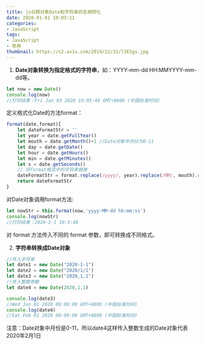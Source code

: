 ```yaml
---
title: js日期对象Date和字符串的互相转化
date: 2020-01-01 10:03:11
categories:
- JavaScript
tags:
- JavaScript
- 常用
thumbnail: https://s2.ax1x.com/2019/12/31/l3E5gs.jpg
---
```

1. **Date对象转换为指定格式的字符串**，如：<span class="backgroundBlock">YYYY-mm-dd HH:MM</span><span class="backgroundBlock">YYYY-mm-dd</span>等。
```javascript 一个Date对象
let now = new Date()
console.log(now) 
//打印结果：Fri Jan 03 2020 10:05:48 GMT+0800 (中国标准时间)
```
定义格式化Date的方法<span class="backgroundBlock">format</span>：
```javascript
format(date,format){
    let dateFormatStr = ''
    let year = date.getFullYear()
    let mouth = date.getMonth()+1 //Date对象中月份为0-11
    let day = date.getDate()
    let hour = date.getHours()
    let min = date.getMinutes()
    let s = date.getSeconds()
    // 将format格式中的字符串替换
    dateFormatStr = format.replace(/yyyy/, year).replace(/MM/, mouth).replace(/dd/, day).replace(/hh/, hour).replace(/mm/, min).replace(/ss/, s)
    return dateFormatStr
}
```
<!-- more -->
对<span class="backgroundBlock">Date</span>对象调用<span class="backgroundBlock">format</span>方法:
```javascript
let nowStr = this.format(now,'yyyy-MM-dd hh:mm:ss')
console.log(nowStr) 
//打印结果：2020-1-1 10:5:48
```
对 format 方法传入不同的 format 参数，即可转换成不同格式。




2. **字符串转换成Date对象**
```javascript
//传入字符串
let date1 = new Date("2020-1-1")
let date2 = new Date("2020/1/1")
let date3 = new Date("2020,1,1")
//传入整数参数
let date4 = new Date(2020,1,1)

console.log(date3)
//Wed Jan 01 2020 00:00:00 GMT+0800 (中国标准时间)
console.log(date4)
//Sat Feb 01 2020 00:00:00 GMT+0800 (中国标准时间)
```
注意：<span class="importantBlock">Date对象中月份是0-11</span>，所以date4这样传入整数生成的Date对象代表2020年2月1日